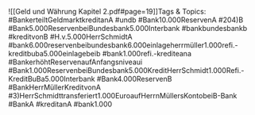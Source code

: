 
![[Geld und Währung Kapitel 2.pdf#page=19]]Tags & Topics:
   #BankerteiltGeldmarktkreditanA
   #undb
   #Bank10.000ReservenA
   #204)B
   #Bank5.000ReservenbeiBundesbank5.000Interbank
   #bankbundesbankb
   #kreditvonB
   #H.v.5.000HerrSchmidtA
   #bank6.000reservenbeibundesbank6.000einlageherrmüller1.000refi.-kreditbuba5.000einlagebeib
   #bank1.000refi.-krediteana
   #BankerhöhtReservenaufAnfangsniveaui
   #Bank1.000ReservenbeiBundesbank5.000KreditHerrSchmidt1.000Refi.-KreditBuBa5.000Interbank
   #Bank4.000ReservenB
   #BankHerrMüllerKreditvonA
   #3)HerrSchmidttransferiert1.000EuroaufHerrnMüllersKontobeiB-Bank
   #BankA
   #kreditanA
   #bank1.000